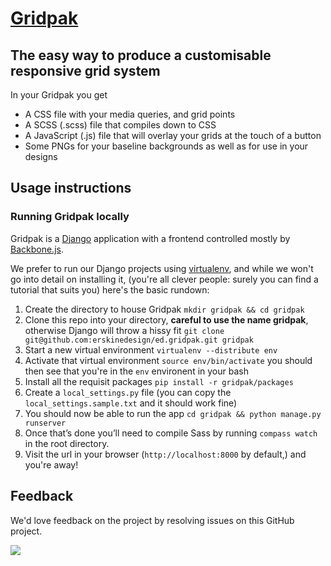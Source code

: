 # [Gridpak](http://gridpak.com)

## The easy way to produce a customisable responsive grid system

In your Gridpak you get

* A CSS file with your media queries, and grid points
* A SCSS (.scss) file that compiles down to CSS
* A JavaScript (.js) file that will overlay your grids at the touch of a
  button
* Some PNGs for your baseline backgrounds as well as for use in your
  designs

## Usage instructions

### Running Gridpak locally

Gridpak is a [Django][] application with a frontend controlled mostly by [Backbone.js][].

We prefer to run our Django projects using [virtualenv][], and while we won't go into detail on installing it, (you're all clever people: surely you can find a tutorial that suits you) here's the basic rundown:

1. Create the directory to house Gridpak `mkdir gridpak && cd gridpak`
1. Clone this repo into your directory, __careful to use the name gridpak__, otherwise Django will throw a hissy fit `git clone git@github.com:erskinedesign/ed.gridpak.git gridpak`
1. Start a new virtual environment `virtualenv --distribute env`
1. Activate that virtual environment `source env/bin/activate` you should then see that you're in the `env` environent in your bash
1. Install all the requisit packages `pip install -r gridpak/packages`
1. Create a `local_settings.py` file (you can copy the `local_settings.sample.txt` and it should work fine)
1. You should now be able to run the app `cd gridpak && python manage.py runserver`
1. Once that’s done you’ll need to compile Sass by running `compass watch` in the root directory. 
1. Visit the url in your browser (`http://localhost:8000` by default,) and you're away!

## Feedback

We'd love feedback on the project by resolving issues on this GitHub project.

<a href="https://github.com/erskinedesign/ed.ultimate_package"><img src="https://github.com/erskinedesign/ed.gridpak/raw/master/static/images/site/badge-up.png"/></a>

[Django]: http://djangoproject.com/
[Backbone.js]: /http://documentcloud.github.com/backbone/
[virtualenv]: http://pypi.python.org/pypi/virtualenv
[Compass]: http://compass-style.org/
